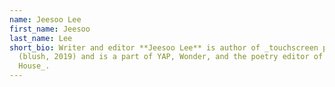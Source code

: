```yaml
---
name: Jeesoo Lee
first_name: Jeesoo
last_name: Lee
short_bio: Writer and editor **Jeesoo Lee** is author of _touchscreen poems_
  (blush, 2019) and is a part of YAP, Wonder, and the poetry editor of _Triangle
  House_.
---
```

